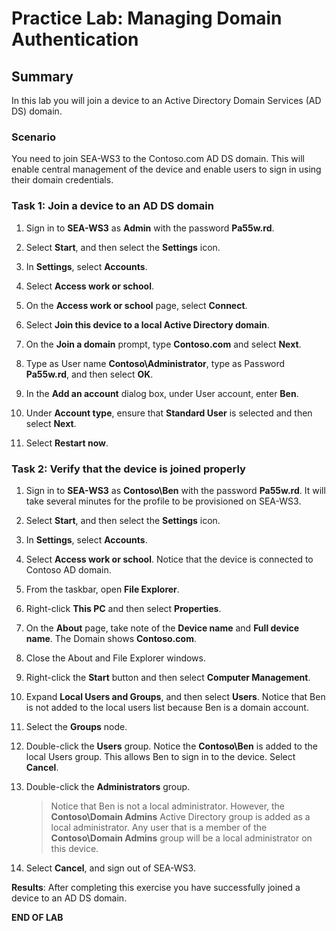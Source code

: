 # Practice Lab: Managing Domain Authentication

## Summary

In this lab you will join a device to an Active Directory Domain Services (AD DS) domain.

### Scenario

You need to join SEA-WS3 to the Contoso.com AD DS domain. This will enable central management of the device and enable users to sign in using their domain credentials.

### Task 1: Join a device to an AD DS domain

1. Sign in to **SEA-WS3** as **Admin** with the password **Pa55w.rd**.

2. Select **Start**, and then select the **Settings** icon.

3. In **Settings**, select **Accounts**.

4. Select **Access work or school**.

5. On the **Access work or school** page, select **Connect**.

6. Select **Join this device to a local Active Directory domain**.

7. On the **Join a domain** prompt, type **Contoso.com** and select **Next**.

8. Type as User name **Contoso\\Administrator**, type as Password **Pa55w.rd**, and then select **OK**.

9. In the **Add an account** dialog box, under User account, enter **Ben**.

10. Under **Account type**, ensure that **Standard User** is selected and then select **Next**.

11. Select **Restart now**.

### Task 2: Verify that the device is joined properly

1. Sign in to **SEA-WS3** as **Contoso\\Ben** with the password **Pa55w.rd**. It will take several minutes for the profile to be provisioned on SEA-WS3.

2. Select **Start**, and then select the **Settings** icon.

3. In **Settings**, select **Accounts**.

4. Select **Access work or school**. Notice that the device is connected to Contoso AD domain.

5. From the taskbar, open **File Explorer**.

6. Right-click **This PC** and then select **Properties**.

7. On the **About** page, take note of the **Device name** and **Full device name**. The Domain shows **Contoso.com**.

8. Close the About and File Explorer windows.

9. Right-click the **Start** button and then select **Computer Management**.

10. Expand **Local Users and Groups**, and then select **Users**. Notice that Ben is not added to the local users list because Ben is a domain account.

11. Select the **Groups** node.

12. Double-click the **Users** group. Notice the **Contoso\\Ben** is added to the local Users group. This allows Ben to sign in to the device. Select **Cancel**.

13. Double-click the **Administrators** group. 

    > Notice that Ben is not a local administrator. However, the **Contoso\\Domain Admins** Active Directory group is added as a local administrator. Any user that is a member of the **Contoso\\Domain Admins** group will be a local administrator on this device. 

14. Select **Cancel**, and sign out of SEA-WS3.

**Results**: After completing this exercise you have successfully joined a device to an AD DS domain.

**END OF LAB**

